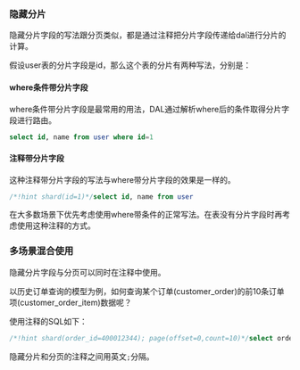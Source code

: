 ### 隐藏分片

隐藏分片字段的写法跟分页类似，都是通过注释把分片字段传递给dal进行分片的计算。

假设user表的分片字段是id，那么这个表的分片有两种写法，分别是：

#### where条件带分片字段

where条件带分片字段是最常用的用法，DAL通过解析where后的条件取得分片字段进行路由。

```sql
select id, name from user where id=1
```

#### 注释带分片字段

这种注释带分片字段的写法与where带分片字段的效果是一样的。

```sql
/*!hint shard(id=1)*/select id, name from user
```

在大多数场景下优先考虑使用where带条件的正常写法。在表没有分片字段时再考虑使用这种注释的方式。

### 多场景混合使用

隐藏分片字段与分页可以同时在注释中使用。

以历史订单查询的模型为例，如何查询某个订单(customer_order)的前10条订单项(customer_order_item)数据呢？

使用注释的SQL如下：

```sql
/*!hint shard(order_id=400012344); page(offset=0,count=10)*/select order_item_id from order_item
```

隐藏分片和分页的注释之间用英文`;`分隔。